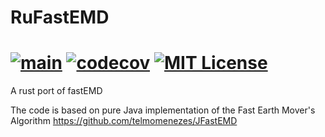 # RuFastEMD

[![main](https://github.com/hanabi1224/RuFastEMD/actions/workflows/main.yml/badge.svg)](https://github.com/hanabi1224/RuFastEMD/actions/workflows/main.yml)
[![codecov](https://codecov.io/gh/hanabi1224/RuFastEMD/branch/master/graph/badge.svg?token=TD2RM2GGI9)](https://codecov.io/gh/hanabi1224/RuFastEMD)
[![MIT License](https://img.shields.io/github/license/hanabi1224/RuFastEMD.svg)](https://github.com/hanabi1224/RuAnnoy/blob/master/RuFastEMD)
========

A rust port of fastEMD

The code is based on pure Java implementation of the Fast Earth Mover's Algorithm https://github.com/telmomenezes/JFastEMD
